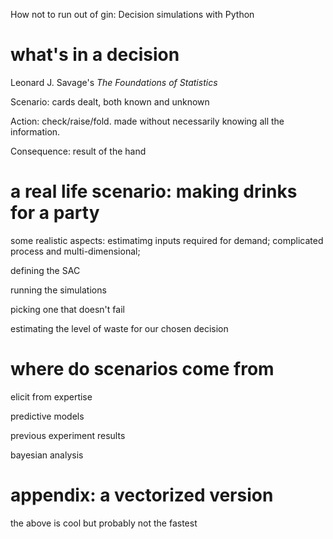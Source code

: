 How not to run out of gin: Decision simulations with Python

# what's in a decision

Leonard J. Savage's _The Foundations of Statistics_

Scenario: cards dealt, both known and unknown

Action: check/raise/fold. made without necessarily knowing all the information.

Consequence: result of the hand

# a real life scenario: making drinks for a party

some realistic aspects: estimatimg inputs required for demand; complicated process and multi-dimensional;

defining the SAC

running the simulations

picking one that doesn't fail

estimating the level of waste for our chosen decision

# where do scenarios come from

elicit from expertise

predictive models

previous experiment results

bayesian analysis

# appendix: a vectorized version

the above is cool but probably not the fastest
